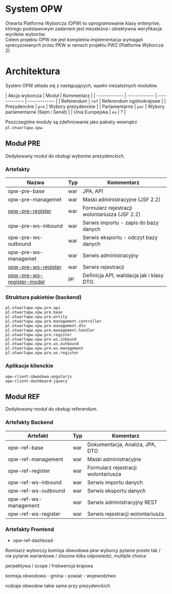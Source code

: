 # System OPW
Otwarta Platforma Wyborcza (OPW) to oprogramowanie klasy enterprise, którego podstawowym zadaniem jest niezależna i obiektywna weryfikacja wyników wyborów.  
Celem projektu OPW nie jest kompletna implementacja wymagań sprecyzowanych przez PKW w ramach projektu PW2 (Platforma Wyborcza 2).

# Architektura
System OPW składa się z następujących, wpełni niezależnych modułów.

| Akcja wyborcza | Moduł | Kommentarz |
| ------------- | ------------- | ------------- | ------------- |
| Referendum | `ref` | Referendum ogólnokrajowe |
| Prezydenckie  | `pre` |  Wybory prezydenckie |
| Parlamentarne  | `par` | Wybory parlamentarne (Sejm i Senat) |
| Unia Europejska  | `eu` | ? |

Poszczególne moduły są zdefiniowanie jako pakiety wewnątrz `pl.otwartapw.opw`.

## Moduł PRE
Dedykowany moduł do obsługi wyborów prezydenckich.

### Artefakty

| Nazwa | Typ | Kommentarz |
| ------------- | ------------- | ------------- |
| opw-pre-base | war | JPA, API |
| opw-pre-managemet | war | Maski administracyjne (JSF 2.2) |
| [opw-pre-register](https://github.com/OtwartaPlatformaWyborcza/opw-pre-register) | war | Formularz rejestracji wolontariusza (JSF 2.2) |
| opw-pre-ws-inbound | war | Serwis importu - zapis do bazy danych |
| opw-pre-ws-outbound | war | Serwis eksportu - odczyt bazy danych |
| opw-pre-ws-managemet | war | Serwis administracyjny |
| [opw-pre-ws-register](https://github.com/OtwartaPlatformaWyborcza/opw-pre-ws-register) | war | Serwis rejestracji |
| [opw-pre-ws-register-model](https://github.com/OtwartaPlatformaWyborcza/opw-pre-ws-register-model) | jar | Definicja API, walidacja jak i klasy DTO.  |

### Struktura pakietów (backend)
`pl.otwartapw.opw.pre.api`  
`pl.otwartapw.opw.pre.bean`  
`pl.otwartapw.opw.pre.entity`  
`pl.otwartapw.opw.pre.management.controller`  
`pl.otwartapw.opw.pre.management.dto`  
`pl.otwartapw.opw.pre.management.handler`  
`pl.otwartapw.opw.pre.register`  
`pl.otwartapw.opw.pre.ws.inbound`  
`pl.otwartapw.opw.pre.ws.outbound`  
`pl.otwartapw.opw.pre.ws.management`  
`pl.otwartapw.opw.pre.ws.register`  

### Aplikacje klienckie
`opw-client-obwodowa-angularjs`  
`opw-client-dashboard-jquery`  


## Moduł REF
Dedykowany moduł do obsługi referendum.

### Artefakty Backend

| Artefakt | Typ | Komentarz |
| ------------- | ------------- | ------------- |
| opw-ref-base | war | Dokumentacja, Analiza, JPA, DTO  |
| opw-ref-management | war | Maski administracyjne |
| opw-ref-register | war | Formularz rejestracji wolontariusza |
| opw-ref-ws-inbound | war | Serwis importu danych |
| opw-ref-ws-outbound | war | Serwis eksportu danych |
| opw-ref-ws-management | war | Serwis administracyjny REST  |
| opw-ref-ws-register | war | Serwis rejestracji wolontariusza |

### Artefakty Frontend
* opw-ref-dashboad

Komisarz wyborczy
komisja obwodowa
pkw
wyborcy
pytanie proste tak / nie
pytanie wariantowe / zlozone kilka odpowiedzi, multiple choice



perpektywa / scope / frekwencja
krajowa

komisja obwodowa - gmina - powiat - wojewodztwo

rodzaje obwodow takie same przy prezydenckich
